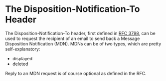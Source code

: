 # The Disposition-Notification-To Header

The Disposition-Notification-To header, first defined in
[RFC 3798](https://tools.ietf.org/html/rfc3798), can be used to request the
recipient of an email to send back a Message Disposition Notification (MDN).
MDNs can be of two types, which are pretty self-explanatory:

- displayed
- deleted

Reply to an MDN request is of course optional as defined in the RFC.
